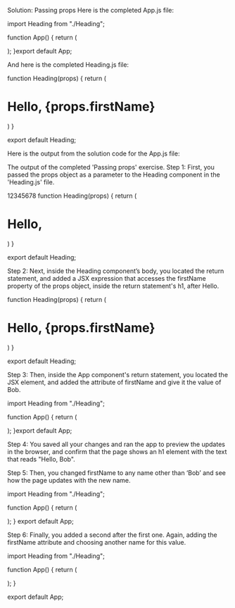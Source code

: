 Solution: Passing props
Here is the completed App.js file:


import Heading from "./Heading";

function App() {
  return (
    <div className="App">
      <Heading firstName="Bob" />
      <Heading firstName="Any name other than Bob" />
    </div>
  );
}export default App;

And here is the completed Heading.js file:


function Heading(props) {
    return (
        <h1>Hello, {props.firstName}</h1>
    )
}

export default Heading;

Here is the output from the solution code for the App.js file:

The output of the completed 'Passing props' exercise.
Step 1: First, you passed the props object as a parameter to the Heading component in the 'Heading.js' file.  

12345678
function Heading(props) {
    return (
        <h1>Hello, </h1>
    )
}

export default Heading;

Step 2: Next, inside the Heading component’s body, you located the return statement, and added a JSX expression that accesses the firstName property of the props object, inside the return statement's h1, after Hello. 


function Heading(props) {
    return (
        <h1>Hello, {props.firstName}</h1>
    )
}

export default Heading;

Step 3: Then, inside the App component's return statement, you located the <Heading /> JSX element, and added the attribute of firstName and give it the value of Bob. 


import Heading from "./Heading";

function App() {
  return (
    <div className="App">
      <Heading firstName="Bob" />
    </div>
  );
}export default App;



Step 4: You saved all your changes and ran the app to preview the updates in the browser, and confirm that the page shows an h1 element with the text that reads "Hello, Bob". 


Step 5: Then, you changed firstName to any name other than ‘Bob’ and see how the page updates with the new name.


import Heading from "./Heading";

function App() {
  return (
    <div className="App">
      <Heading firstName="Any name other than Bob" />
    </div>
  );
}
export default App;


Step 6: Finally, you added a second <Heading /> after the first one.  Again, adding the firstName attribute and choosing another name for this value.

import Heading from "./Heading";

function App() {
  return (
    <div className="App">
      <Heading firstName="Any name other than Bob" />
      <Heading firstName="Jack" />
    </div>
  );
}

export default App;